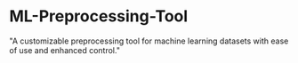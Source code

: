 # ML-Preprocessing-Tool
 "A customizable preprocessing tool for machine learning datasets with ease of use and enhanced control."
